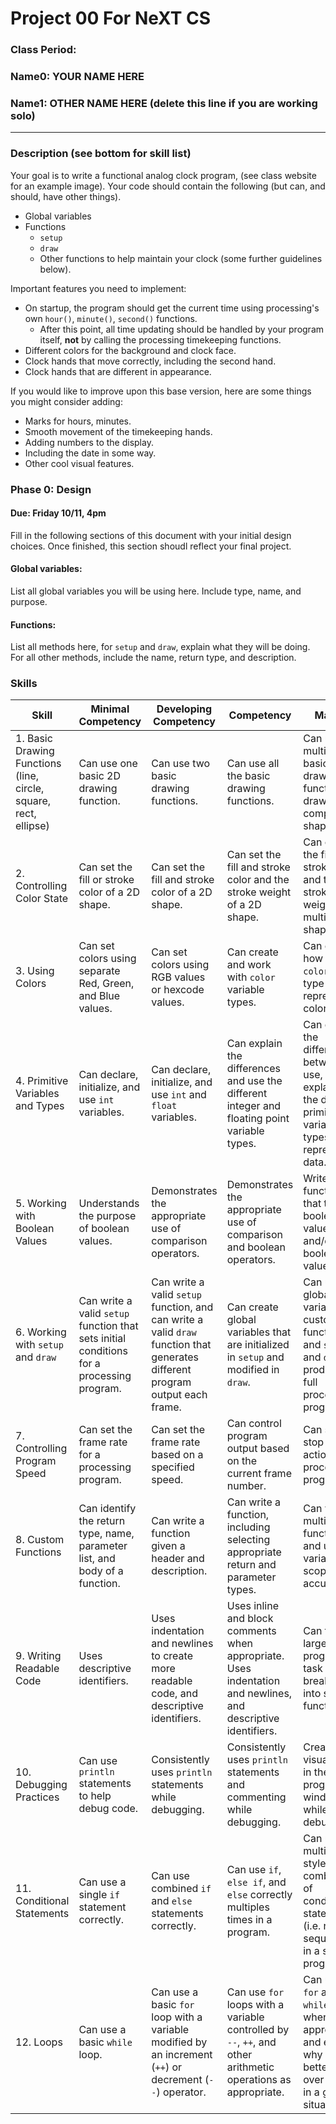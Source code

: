 # Project 00 For NeXT CS
### Class Period:
### Name0: YOUR NAME HERE
### Name1: OTHER NAME HERE (delete this line if you are working solo)
---

### Description (see bottom for skill list)
Your goal is to write a functional analog clock program, (see class website for an example image). Your code should contain the following (but can, and should, have other things).
* Global variables
* Functions
  * `setup`
  * `draw`
  * Other functions to help maintain your clock (some further guidelines below).

Important features you need to implement:
* On startup, the program should get the current time using processing's own `hour()`, `minute()`, `second()` functions.
  * After this point, all time updating should be handled by your program itself, __not__ by calling the processing timekeeping functions.
* Different colors for the background and clock face.
* Clock hands that move correctly, including the second hand.
* Clock hands that are different in appearance.

If you would like to improve upon this base version, here are some things you might consider adding:
* Marks for hours, minutes.
* Smooth movement of the timekeeping hands.
* Adding numbers to the display.
* Including the date in some way.
* Other cool visual features.

### Phase 0: Design
#### Due: Friday 10/11, 4pm
Fill in the following sections of this document with your initial design choices. Once finished, this section shoudl reflect your final project.
#### Global variables:
List all global variables you will be using here. Include type, name, and purpose.

#### Functions:
List all methods here, for `setup` and `draw`, explain what they will be doing. For all other methods, include the name, return type, and description.




### Skills
| Skill | Minimal Competency | Developing Competency | Competency | Mastery
| --- | --- | --- | --- | --- |
| 1. Basic Drawing Functions (line, circle, square, rect, ellipse) |  Can use one basic 2D drawing function. | Can use two basic drawing functions. | Can use all the basic drawing functions. | Can use multiple basic drawing functions to draw a complex shape. |
| 2. Controlling Color State |  Can set the fill or stroke color of a 2D shape. | Can set the fill and stroke color of a 2D shape. | Can set the fill and stroke color and the stroke weight of a 2D shape. | Can control the fill and stroke colors and the stroke weights of multiple 2D shapes. |
| 3. Using Colors |  Can set colors using separate Red, Green, and Blue values. | Can set colors using RGB values or hexcode values. | Can create and work with `color` variable types. | Can explain how the `color` data type represents color values. |
| 4. Primitive Variables and Types |  Can declare, initialize, and use `int` variables. | Can declare, initialize, and use `int` and `float` variables. | Can explain the differences and use the different integer and floating point variable types. | Can explain the differences between, use, and explain how the different primitive variables types represent data. |
| 5. Working with Boolean Values |  Understands the purpose of boolean values. | Demonstrates the appropriate use of comparison operators. | Demonstrates the appropriate use of comparison and boolean operators. | Writes functions that take in boolean values and/or return boolean values. |
| 6. Working with `setup` and `draw` |  Can write a valid `setup` function that sets initial conditions for a processing program. | Can write a valid `setup` function, and can write a valid `draw` function that generates different program output each frame. | Can create global variables that are initialized in `setup` and modified in `draw`. | Can use global variables, custom functions, and `setup` and `draw` to produce a full processing program. |
| 7. Controlling Program Speed |  Can set the frame rate for a processing program. | Can set the frame rate based on a specified speed. | Can control program output based on the current frame number. | Can start and stop the action of a processing program. |
| 8. Custom Functions |  Can identify the return type, name, parameter list, and body of a function. | Can write a function given a header and description. | Can write a function, including selecting appropriate return and parameter types. | Can write multiple functions and use variable scope accurately. |
| 9. Writing Readable Code |  Uses descriptive identifiers. | Uses indentation and newlines to create more readable code, and descriptive identifiers. | Uses inline and block comments when appropriate. Uses indentation and newlines, and descriptive identifiers. | Can take a large programming task and break it up into smaller functions. |
| 10. Debugging Practices |  Can use `println` statements to help debug code. | Consistently uses `println` statements while debugging. | Consistently uses `println` statements and commenting while debugging. | Creates visual output in the program window while debugging. |
| 11. Conditional Statements |  Can use a single `if` statement correctly. | Can use combined `if` and `else` statements correctly. | Can use `if`, `else if`, and `else` correctly multiples times in a program. | Can use multiple styles of combinations of conditional statements (i.e. nested, sequential) in a single program. |
| 12. Loops |  Can use a basic `while` loop. | Can use a basic `for` loop with a variable modified by an increment (`++`) or decrement (`--`) operator. | Can use `for` loops with a variable controlled by `--`, `++`, and other arithmetic operations as appropriate. | Can use both `for` and `while` loops when appropriate, and explain why one is a better choice over another in a given situation. |
